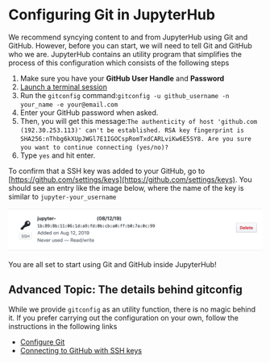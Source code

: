 # Configuring Git in JupyterHub

We recommend syncying content to and from JupyterHub using Git and GitHub. However, before you can start, we will need to tell Git and GitHub who we are. JupyterHub contains an utility program that simplifies the process of this configuration which consists of the following steps

1. Make sure you have your **GitHub User Handle** and **Password**
2. [Launch a terminal session ](../getting-started/launch-a-terminal-session.md)
3. Run the `gitconfig` command:`gitconfig -u github_username -n your_name -e your@email.com`
4. Enter your GitHub password when asked.
5. Then, you will get this message:`The authenticity of host 'github.com (192.30.253.113)' can't be established. RSA key fingerprint is SHA256:nThbg6kXUpJWGl7E1IGOCspRomTxdCARLviKw6E5SY8. Are you sure you want to continue connecting (yes/no)?`
6. Type `yes` and hit enter.

To confirm that a SSH key was added to your GitHub, go to [https://github.com/settings/keys](https://github.com/settings/keys).  You should see an entry like the image below, where the name of the key is similar to `jupyter-your_username`

![](../.gitbook/assets/ssh-key.png)

You are all set to start using Git and GitHub inside JupyterHub!

## Advanced Topic: The details behind gitconfig

While we provide `gitconfig` as an utility function, there is no magic behind it. If you prefer carrying out the configuration on your own, follow the instructions in the following links

* [Configure Git](https://git-scm.com/book/en/v2/Customizing-Git-Git-Configuration)
* [Connecting to GitHub with SSH keys](https://help.github.com/articles/connecting-to-github-with-ssh/)

